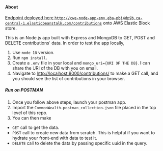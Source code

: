 #### About

[Endpoint deployed here `http://cwe-node-app-env.eba-pbj4dp9b.ca-central-1.elasticbeanstalk.com/contributions`](http://cwe-node-app-env.eba-pbj4dp9b.ca-central-1.elasticbeanstalk.com/contributions) onto AWS Elastic Block store.

This is an Node.js app built with Express and MongoDB to GET, POST and DELETE contributions' data. In order to test the app locally,

1. Use `node 18` version.
2. Run `npm install`.
3. Create a `.env` file in your local and `mongo_uri={URI OF THE DB}`. I can share the URI of the DB with you on email.
4. Navigate to [http://localhost:8000/contributions/](http://localhost:8000/contributions/) to make a GET call, and you should see the list of contributions in your browser.

##### Run on POSTMAN

1. Once you follow above steps, launch your postman app.
2. Import the `CommonWealth.postman_collection.json` file placed in the top level of this repo.
3. You can then make

- `GET` call to get the data.
- `POST` call to create new data from scratch. This is helpful if you want to hydrate your front-end with data to test it.
- `DELETE` call to delete the data by passing specific uuid in the query.
